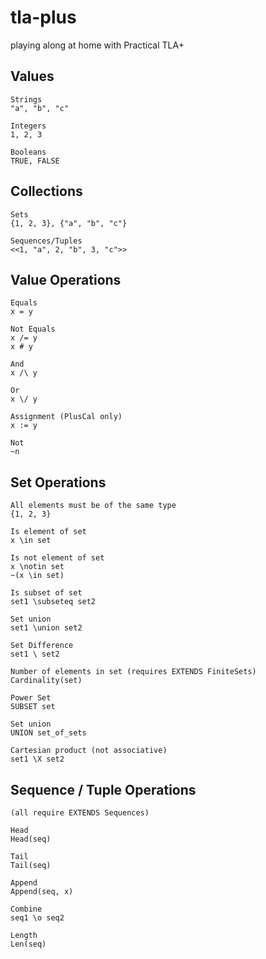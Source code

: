 # tla-plus
playing along at home with Practical TLA+

## Values
```
Strings
"a", "b", "c"

Integers
1, 2, 3

Booleans
TRUE, FALSE
```
## Collections
```
Sets
{1, 2, 3}, {"a", "b", "c"}

Sequences/Tuples
<<1, "a", 2, "b", 3, "c">>
```
## Value Operations
```
Equals
x = y

Not Equals
x /= y
x # y

And
x /\ y

Or
x \/ y

Assignment (PlusCal only)
x := y

Not
~n
```
## Set Operations
```
All elements must be of the same type
{1, 2, 3}

Is element of set
x \in set

Is not element of set
x \notin set
~(x \in set)

Is subset of set
set1 \subseteq set2

Set union
set1 \union set2

Set Difference
set1 \ set2

Number of elements in set (requires EXTENDS FiniteSets)
Cardinality(set)

Power Set
SUBSET set

Set union
UNION set_of_sets

Cartesian product (not associative)
set1 \X set2
```

## Sequence / Tuple Operations
```
(all require EXTENDS Sequences)

Head
Head(seq)

Tail
Tail(seq)

Append
Append(seq, x)

Combine
seq1 \o seq2

Length
Len(seq)
```
